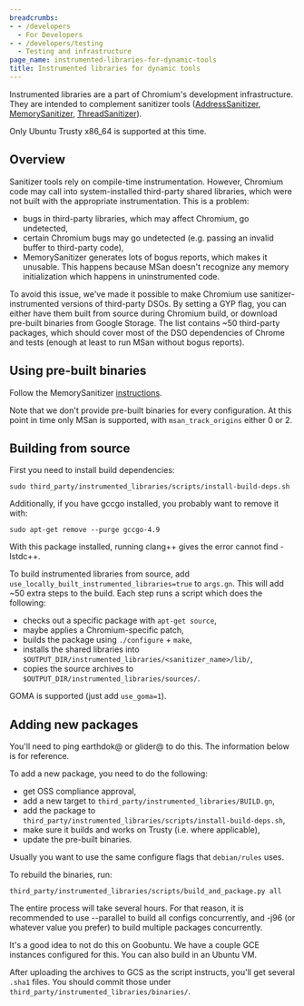 ```yaml
---
breadcrumbs:
- - /developers
  - For Developers
- - /developers/testing
  - Testing and infrastructure
page_name: instrumented-libraries-for-dynamic-tools
title: Instrumented libraries for dynamic tools
---
```


Instrumented libraries are a part of Chromium's development infrastructure. They
are intended to complement sanitizer tools
([AddressSanitizer](/developers/testing/addresssanitizer),
[MemorySanitizer](/developers/testing/memorysanitizer),
[ThreadSanitizer](/developers/testing/threadsanitizer-tsan-v2)).

Only Ubuntu Trusty x86_64 is supported at this time.

## Overview

Sanitizer tools rely on compile-time instrumentation. However, Chromium code may
call into system-installed third-party shared libraries, which were not built
with the appropriate instrumentation. This is a problem:

*   bugs in third-party libraries, which may affect Chromium, go
            undetected,
*   certain Chromium bugs may go undetected (e.g. passing an invalid
            buffer to third-party code),
*   MemorySanitizer generates lots of bogus reports, which makes it
            unusable. This happens because MSan doesn't recognize any memory
            initialization which happens in uninstrumented code.

To avoid this issue, we've made it possible to make Chromium use
sanitizer-instrumented versions of third-party DSOs. By setting a GYP flag, you
can either have them built from source during Chromium build, or download
pre-built binaries from Google Storage. The list contains ~50 third-party
packages, which should cover most of the DSO dependencies of Chrome and tests
(enough at least to run MSan without bogus reports).

## Using pre-built binaries

Follow the MemorySanitizer [instructions](/developers/testing/memorysanitizer).

Note that we don't provide pre-built binaries for every configuration. At this
point in time only MSan is supported, with `msan_track_origins` either 0 or 2.

## Building from source

First you need to install build dependencies:

```none
sudo third_party/instrumented_libraries/scripts/install-build-deps.sh
```

Additionally, if you have gccgo installed, you probably want to remove it with:

```none
sudo apt-get remove --purge gccgo-4.9
```

With this package installed, running clang++ gives the error cannot find
-lstdc++.

To build instrumented libraries from source, add
`use_locally_built_instrumented_libraries=true` to `args.gn`. This will add ~50
extra steps to the build. Each step runs a script which does the following:

*   checks out a specific package with `apt-get source`,
*   maybe applies a Chromium-specific patch,
*   builds the package using `./configure` + `make`,
*   installs the shared libraries into
            `$OUTPUT_DIR/instrumented_libraries/<sanitizer_name>/lib/`,
*   copies the source archives to
            `$OUTPUT_DIR/instrumented_libraries/sources/`.

GOMA is supported (just add `use_goma=1`).

## Adding new packages

You'll need to ping earthdok@ or glider@ to do this. The information below is
for reference.

To add a new package, you need to do the following:

*   get OSS compliance approval,
*   add a new target to `third_party/instrumented_libraries/BUILD.gn`,
*   add the package to
            `third_party/instrumented_libraries/scripts/install-build-deps.sh`,
*   make sure it builds and works on Trusty (i.e. where applicable),
*   update the pre-built binaries.

Usually you want to use the same configure flags that `debian/rules` uses.

To rebuild the binaries, run:

```none
third_party/instrumented_libraries/scripts/build_and_package.py all
```

The entire process will take several hours. For that reason, it is recommended
to use --parallel to build all configs concurrently, and -j96 (or whatever value
you prefer) to build multiple packages concurrently.

It's a good idea to not do this on Goobuntu. We have a couple GCE instances
configured for this. You can also build in an Ubuntu VM.

After uploading the archives to GCS as the script instructs, you'll get several
`.sha1` files. You should commit those under
`third_party/instrumented_libraries/binaries/`.
